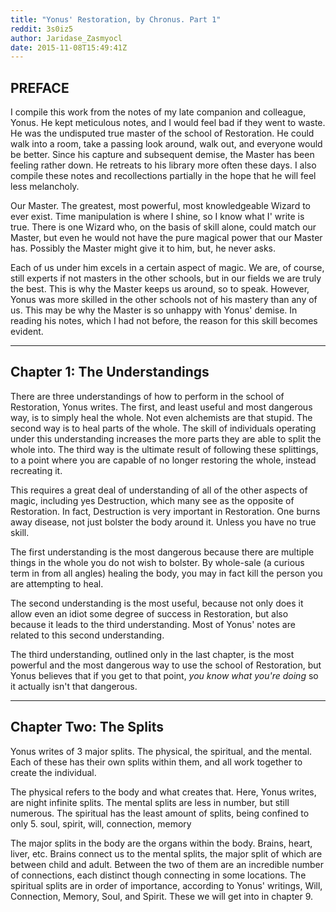 ```yaml
---
title: "Yonus' Restoration, by Chronus. Part 1"
reddit: 3s0iz5
author: Jaridase_Zasmyocl
date: 2015-11-08T15:49:41Z
---
```


**PREFACE**
---


I compile this work from the notes of my late companion and colleague, Yonus. He kept meticulous notes, and I would feel bad if they went to waste. He was the undisputed true master of the school of Restoration. He could walk into a room, take a passing look around, walk out, and everyone would be better. Since his capture and subsequent demise, the Master has been feeling rather down. He retreats to his library more often these days. I also compile these notes and recollections partially in the hope that he will feel less melancholy.

Our Master. The greatest, most powerful, most knowledgeable Wizard to ever exist. Time manipulation is where I shine, so I know what I' write is true. There is one Wizard who, on the basis of skill alone, could match our Master, but even he would not have the pure magical power that our Master has. Possibly the Master might give it to him, but, he never asks. 

Each of us under him excels in a certain aspect of magic. We are, of course, still experts if not masters in the other schools, but in our fields we are truly the best. This is why the Master keeps us around, so to speak. However, Yonus was more skilled in the other schools not of his mastery than any of us. This may be why the Master is so unhappy with Yonus' demise. In reading his notes, which I had not before, the reason for this skill becomes evident.

---

**Chapter 1: The Understandings**
---

There are three understandings of how to perform in the school of Restoration, Yonus writes. The first, and least useful and most dangerous way, is to simply heal the whole. Not even alchemists are that stupid. The second way is to heal parts of the whole. The skill of individuals operating under this understanding increases the more parts they are able to split the whole into. The third way is the ultimate result of following these splittings, to a point where you are capable of no longer restoring the whole, instead recreating it.

This requires a great deal of understanding of all of the other aspects of magic, including yes Destruction, which many see as the opposite of Restoration. In fact, Destruction is very important in Restoration. One burns away disease, not just bolster the body around it. Unless you have no true skill.

The first understanding is the most dangerous because there are multiple things in the whole you do not wish to bolster. By whole-sale (a curious term in from all angles) healing the body, you may in fact kill the person you are attempting to heal.

The second understanding is the most useful, because not only does it allow even an idiot some degree of success in Restoration, but also because it leads to the third understanding. Most of Yonus' notes are related to this second understanding.

The third understanding, outlined only in the last chapter, is the most powerful and the most dangerous way to use the school of Restoration, but Yonus believes that if you get to that point, *you know what you're doing* so it actually isn't that dangerous.

---

**Chapter Two: The Splits**
---

Yonus writes of 3 major splits. The physical, the spiritual, and the mental. Each of these has their own splits within them, and all work together to create the individual.

The physical refers to the body and what creates that. Here, Yonus writes, are night infinite splits. The mental splits are less in number, but still numerous. The spiritual has the least amount of splits, being confined to only 5. soul, spirit, will, connection, memory

The major splits in the body are the organs within the body. Brains, heart, liver, etc. Brains connect us to the mental splits, the major split of which are between child and adult. Between the two of them are an incredible number of connections, each distinct though connecting in some locations. The spiritual splits are in order of importance, according to Yonus' writings, Will, Connection, Memory, Soul, and Spirit. These we will get into in chapter 9. 
